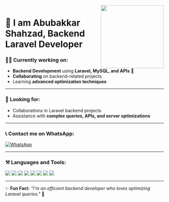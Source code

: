 <!-- Header Section -->
<img src="https://avatars.githubusercontent.com/u/49098525?v=4" width="200" align="right">

# 🚀 I am Abubakkar Shahzad, Backend Laravel Developer

### 👨‍💻 **Currently working on:**
- **Backend Development** using **Laravel, MySQL, and APIs** 🚀
- **Collaborating** on backend-related projects
- Learning **advanced optimization techniques**

---

### 🔎 **Looking for:**
- Collaborations in Laravel backend projects
- Assistance with **complex queries, APIs, and server optimizations**

---

### 📞 **Contact me on WhatsApp:**
[![WhatsApp](https://img.shields.io/badge/WhatsApp-25D366?style=for-the-badge&logo=whatsapp&logoColor=white)](https://wa.me/923142979757)

---

### ⚒️ **Languages and Tools:**
<p>
<img src="https://img.shields.io/badge/PHP-777BB4?style=for-the-badge&logo=php&logoColor=white" />
<img src="https://img.shields.io/badge/MySQL-00000F?style=for-the-badge&logo=mysql&logoColor=white" />
<img src="https://img.shields.io/badge/Laravel-FF2D20?style=for-the-badge&logo=laravel&logoColor=white" />
<img src="https://img.shields.io/badge/JavaScript-323330?style=for-the-badge&logo=javascript&logoColor=F7DF1E" />
<img src="https://img.shields.io/badge/jQuery-0769AD?style=for-the-badge&logo=jquery&logoColor=white" />
<img src="https://img.shields.io/badge/Bootstrap-563D7C?style=for-the-badge&logo=bootstrap&logoColor=white" />
<img src="https://img.shields.io/badge/Git-F05032?style=for-the-badge&logo=git&logoColor=white" />
<img src="https://img.shields.io/badge/Ajax-0088CC?style=for-the-badge&logo=javascript&logoColor=white" />
</p>

---

✨ **Fun Fact**: _"I'm an efficient backend developer who loves optimizing Laravel queries."_ 🚀
